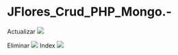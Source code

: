 # JFlores_Crud_PHP_Mongo.-


Actualizar
![](https://github.com/snipgamer1/JFlores_Crud_PHP_Mongo.-/blob/main/Actualizar.jpg?raw=true)

Eliminar
![](https://github.com/snipgamer1/JFlores_Crud_PHP_Mongo.-/blob/main/Eliminar.jpg?raw=true)
Index
![](https://github.com/snipgamer1/JFlores_Crud_PHP_Mongo.-/blob/main/Index.jpg?raw=true)
